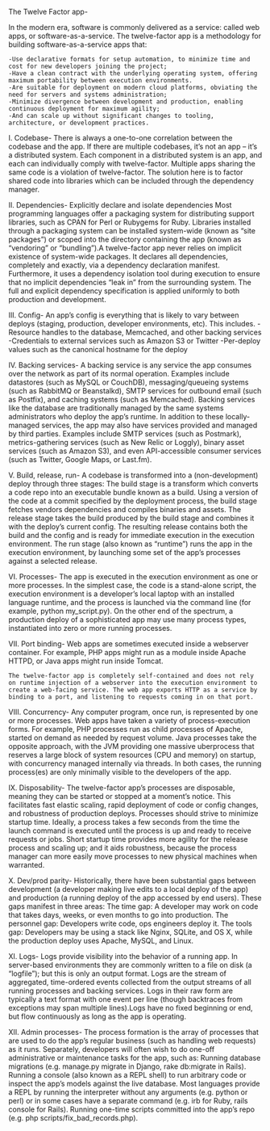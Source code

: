 The Twelve Factor app-

In the modern era, software is commonly delivered as a service: called web apps, or software-as-a-service. The twelve-factor app is a methodology for building software-as-a-service apps that:

    -Use declarative formats for setup automation, to minimize time and cost for new developers joining the project;
    -Have a clean contract with the underlying operating system, offering maximum portability between execution environments.
    -Are suitable for deployment on modern cloud platforms, obviating the need for servers and systems administration;
    -Minimize divergence between development and production, enabling continuous deployment for maximum agility;
    -And can scale up without significant changes to tooling, architecture, or development practices.

I. Codebase-
    There is always a one-to-one correlation between the codebase and the app.
    If there are multiple codebases, it’s not an app – it’s a distributed system. Each component in a distributed system is an app, and each can individually comply with twelve-factor.
    Multiple apps sharing the same code is a violation of twelve-factor. The solution here is to factor shared code into libraries which can be included through the dependency manager.

II. Dependencies-
    Explicitly declare and isolate dependencies
    Most programming languages offer a packaging system for distributing support libraries, such as CPAN for Perl or Rubygems for Ruby. Libraries installed through a packaging system can be installed system-wide (known as “site packages”) or scoped into the directory containing the app (known as “vendoring” or “bundling”).A twelve-factor app never relies on implicit existence of system-wide packages. It declares all dependencies, completely and exactly, via a dependency declaration manifest. Furthermore, it uses a dependency isolation tool during execution to ensure that no implicit dependencies “leak in” from the surrounding system. The full and explicit dependency specification is applied uniformly to both production and development.

III. Config-
    An app’s config is everything that is likely to vary between deploys (staging, production, developer environments, etc).
    This includes.
    -Resource handles to the database, Memcached, and other backing services
    -Credentials to external services such as Amazon S3 or Twitter
    -Per-deploy values such as the canonical hostname for the deploy

IV. Backing services-
    A backing service is any service the app consumes over the network as part of its normal operation. Examples include datastores (such as MySQL or CouchDB), messaging/queueing systems (such as RabbitMQ or Beanstalkd), SMTP services for outbound email (such as Postfix), and caching systems (such as Memcached).
    Backing services like the database are traditionally managed by the same systems administrators who deploy the app’s runtime. In addition to these locally-managed services, the app may also have services provided and managed by third parties. Examples include SMTP services (such as Postmark), metrics-gathering services (such as New Relic or Loggly), binary asset services (such as Amazon S3), and even API-accessible consumer services (such as Twitter, Google Maps, or Last.fm).

V. Build, release, run-
    A codebase is transformed into a (non-development) deploy through three stages:
    The build stage is a transform which converts a code repo into an executable bundle known as a build. Using a version of the code at a commit specified by the deployment process, the build stage fetches vendors dependencies and compiles binaries and assets.
    The release stage takes the build produced by the build stage and combines it with the deploy’s current config. The resulting release contains both the build and the config and is ready for immediate execution in the execution environment.
    The run stage (also known as “runtime”) runs the app in the execution environment, by launching some set of the app’s processes against a selected release.


VI. Processes- 
    The app is executed in the execution environment as one or more processes.
    In the simplest case, the code is a stand-alone script, the execution environment is a developer’s local laptop with an installed language runtime, and the process is launched via the command line (for example, python my_script.py). On the other end of the spectrum, a production deploy of a sophisticated app may use many process types, instantiated into zero or more running processes.

VII. Port binding- 
    Web apps are sometimes executed inside a webserver container. For example, PHP apps might run as a module inside Apache HTTPD, or Java apps might run inside Tomcat.

    The twelve-factor app is completely self-contained and does not rely on runtime injection of a webserver into the execution environment to create a web-facing service. The web app exports HTTP as a service by binding to a port, and listening to requests coming in on that port.

VIII. Concurrency-
    Any computer program, once run, is represented by one or more processes. Web apps have taken a variety of process-execution forms. For example, PHP processes run as child processes of Apache, started on demand as needed by request volume. Java processes take the opposite approach, with the JVM providing one massive uberprocess that reserves a large block of system resources (CPU and memory) on startup, with concurrency managed internally via threads. In both cases, the running process(es) are only minimally visible to the developers of the app. 

IX. Disposability-
    The twelve-factor app’s processes are disposable, meaning they can be started or stopped at a moment’s notice. This facilitates fast elastic scaling, rapid deployment of code or config changes, and robustness of production deploys.
    Processes should strive to minimize startup time. Ideally, a process takes a few seconds from the time the launch command is executed until the process is up and ready to receive requests or jobs. Short startup time provides more agility for the release process and scaling up; and it aids robustness, because the process manager can more easily move processes to new physical machines when warranted.

X. Dev/prod parity-
    Historically, there have been substantial gaps between development (a developer making live edits to a local deploy of the app) and production (a running deploy of the app accessed by end users). These gaps manifest in three areas:
    The time gap: A developer may work on code that takes days, weeks, or even months to go into production.
    The personnel gap: Developers write code, ops engineers deploy it.
    The tools gap: Developers may be using a stack like Nginx, SQLite, and OS X, while the production deploy uses Apache, MySQL, and Linux.

XI. Logs-
    Logs provide visibility into the behavior of a running app. In server-based environments they are commonly written to a file on disk (a “logfile”); but this is only an output format.
    Logs are the stream of aggregated, time-ordered events collected from the output streams of all running processes and backing services. Logs in their raw form are typically a text format with one event per line (though backtraces from exceptions may span multiple lines).Logs have no fixed beginning or end, but flow continuously as long as the app is operating.

XII. Admin processes-
    The process formation is the array of processes that are used to do the app’s regular business (such as handling web requests) as it runs. Separately, developers will often wish to do one-off administrative or maintenance tasks for the app, such as:
    Running database migrations (e.g. manage.py migrate in Django, rake db:migrate in Rails).
    Running a console (also known as a REPL shell) to run arbitrary code or inspect the app’s models against the live database. Most languages provide a REPL by running the interpreter without any arguments (e.g. python or perl) or in some cases have a separate command (e.g. irb for Ruby, rails console for Rails).
    Running one-time scripts committed into the app’s repo (e.g. php scripts/fix_bad_records.php).
